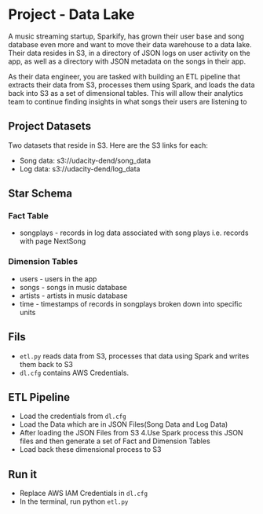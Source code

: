 
# Project - Data Lake
A music streaming startup, Sparkify, has grown their user base and song database even more and want to move their data warehouse to a data lake. Their data resides in S3, in a directory of JSON logs on user activity on the app, as well as a directory with JSON metadata on the songs in their app.

As their data engineer, you are tasked with building an ETL pipeline that extracts their data from S3, processes them using Spark, and loads the data back into S3 as a set of dimensional tables. This will allow their analytics team to continue finding insights in what songs their users are listening to

## Project Datasets
Two datasets that reside in S3. Here are the S3 links for each:

- Song data: s3://udacity-dend/song_data
- Log data: s3://udacity-dend/log_data

## Star Schema
### Fact Table
- songplays - records in log data associated with song plays i.e. records with page NextSong

### Dimension Tables
- users - users in the app
- songs - songs in music database
- artists - artists in music database
- time - timestamps of records in songplays broken down into specific units

## Fils
- `etl.py` reads data from S3, processes that data using Spark and writes them back to S3
- `dl.cfg` contains AWS Credentials. 

## ETL Pipeline
- Load the credentials from `dl.cfg`
- Load the Data which are in JSON Files(Song Data and Log Data)
- After loading the JSON Files from S3 4.Use Spark process this JSON files and then generate a set of Fact and Dimension Tables
- Load back these dimensional process to S3

## Run it
- Replace AWS IAM Credentials in `dl.cfg`
- In the terminal, run python `etl.py`



